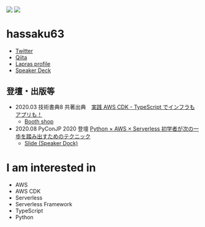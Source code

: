 <div>
  <img align="center" src="https://github-readme-stats.vercel.app/api?username=hassaku63&show_icons=true&hide_border=true" />  
  <img align="center" src="https://github-readme-stats.vercel.app/api/top-langs/?username=hassaku63&langs_count=6&hide=html&hide_border=true/" >
</div>

# hassaku63

- [Twitter](https://twitter.com/hassaku_63)
- [Qiita](https://qiita.com/hassaku_63)
- [Lapras profile](https://lapras.com/public/GCTGNRV)
- [Speaker Deck](https://speakerdeck.com/hassaku63)

## 登壇・出版等

- 2020.03 技術書典8 共著出典　[実践 AWS CDK - TypeScript でインフラもアプリも！](https://techbookfest.org/product/5655856821567488)
  - [Booth shop](https://booth.pm/ja/items/1881928)
- 2020.08 PyConJP 2020 登壇 [Python × AWS × Serverless 初学者が次の一歩を踏み出すためのテクニック](https://pycon.jp/2020/en/timetable/?id=203588)
  - [Slide (Speaker Dock)](https://speakerdeck.com/hassaku63/python-and-aws-and-serverless-step-to-the-next-stage-from-a-beginner)


# I am interested in

- AWS
- AWS CDK
- Serverless
- Serverless Framework
- TypeScript
- Python
